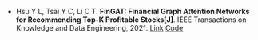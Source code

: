 * Hsu Y L, Tsai Y C, Li C T. <b>FinGAT: Financial Graph Attention Networks for Recommending Top-K Profitable Stocks[J]</b>. IEEE Transactions on Knowledge and Data Engineering, 2021. [Link](https://ieeexplore.ieee.org/abstract/document/9431685/) [Code](https://github.com/Roytsai27/Financial-GraphAttention)
